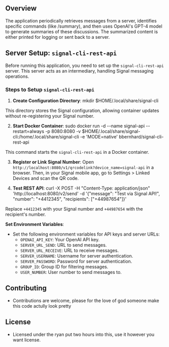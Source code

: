 ## Overview
The application periodically retrieves messages from a server, identifies specific commands (like /summary), and then uses OpenAI's GPT-4 model to generate summaries of these discussions. The summarized content is either printed for logging or sent back to a server. 

## Server Setup: `signal-cli-rest-api`
Before running this application, you need to set up the `signal-cli-rest-api` server. This server acts as an intermediary, handling Signal messaging operations.

### Steps to Setup `signal-cli-rest-api`
1. **Create Configuration Directory**:
mkdir $HOME/.local/share/signal-cli

This directory stores the Signal configuration, allowing container updates without re-registering your Signal number.

2. **Start Docker Container**:
sudo docker run -d --name signal-api --restart=always -p 8080:8080
-v $HOME/.local/share/signal-cli:/home/.local/share/signal-cli
-e 'MODE=native' bbernhard/signal-cli-rest-api

This command starts the `signal-cli-rest-api` in a Docker container.

3. **Register or Link Signal Number**:
Open `http://localhost:8080/v1/qrcodelink?device_name=signal-api` in a browser. Then, in your Signal mobile app, go to Settings > Linked Devices and scan the QR code.

4. **Test REST API**:
curl -X POST -H "Content-Type: application/json" 'http://localhost:8080/v2/send'
-d '{"message": "Test via Signal API!", "number": "+4412345", "recipients": ["+44987654"]}'

Replace `+4412345` with your Signal number and `+44987654` with the recipient's number.

**Set Environment Variables**:
   - Set the following environment variables for API keys and server URLs:
     - `OPENAI_API_KEY`: Your OpenAI API key.
     - `SERVER_URL_SEND`: URL to send messages.
     - `SERVER_URL_RECEIVE`: URL to receive messages.
     - `SERVER_USERNAME`: Username for server authentication.
     - `SERVER_PASSWORD`: Password for server authentication.
     - `GROUP_ID`: Group ID for filtering messages.
     - `USER_NUMBER`: User number to send messages to.

## Contributing
- Contributions are welcome, please for the love of god someone make this code actully look pretty

## License
- Licensed under the ryan put two hours into this, use it however you want license.
